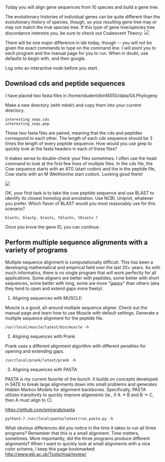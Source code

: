 Today you will align gene sequences from 10 species and build a gene tree. 

The evolutionary histories of individual genes can be quite different than the evolutionary history of species, though, so your resulting gene tree may or may not match the true species tree. If this type of gene tree/species tree discordance interests you, be sure to check out Coalescent Theory:
![](https://biologos.org/files/resources/dnavariant.png)

There will be one major difference in lab today, though -- you will not be given the exact commands to type on the command line. I will point you to each program and the manual page for you to run. When in doubt, use defaults to begin with, and then google.

Log onto an interactive node before you start.

## Download cds and peptide sequences
I have placed two fasta files in /home/student/binf4550/data/04.Phylogeny

Make a new directory (with mkdir) and copy them into your current directory. 

    interesting_seqs.cds
    interesting_seqs.pep

These two fasta files are paired, meaning that the cds and peptides correspond to each other. The length of each cds sequence should be 3 times the length of every peptide sequence. How would you use grep to quickly look at the fasta headers in each of these files?

It makes sense to double-check your files sometimes. I often use the head command to look at the first few lines of multiple files. In the cds file, the Cow sequence starts with an ATG (start codon) and the in the peptide file, Cow starts with an M (Methionine start codon). Looking good there!

![](http://i.imgur.com/BhtJW8n.png)

OK, your first task is to take the cow peptide sequence and use BLAST to identify its closest homolog and annotation. Use NCBI, Uniprot, whatever you prefer. Which flavor of BLAST would you most reasonably use for this scenario?

    blastn, blastp, blastx, tblastn, tblastx ?

Once you know the gene ID, you can continue.

## Perform multiple sequence alignments with a variety of programs

Multiple sequence alignment is computationally difficult. This has been a developing mathematical and empirical field over the last 20+ years. As with much informatics, there is no single program that will work perfectly for all applications. Some aligners are better with peptides, some better with short sequences, some better with long, some are more "gappy" than others (aka they tend to open and extend gaps more freely).  

1) Aligning sequences with MUSCLE:

Muscle is a good, all-around multiple sequence aligner. Check out the manual page and learn how to use Muscle with default settings. Generate a multiple sequence alignment for the peptide file.

    /usr/local/muscle/latest/bin/muscle -h

2) Aligning sequences with Prank

Prank uses a different alignment algorithm with different penalties for opening and extending gaps.

    /usr/local/prank/latest/prank -h

3) Aligning sequences with PASTA

PASTA is my current favorite of the bunch. It builds on concepts developed in SATE to break large alignments down into small problems and generates Hidden Markov Models for alignment backbones. Specifically, PASTA utilizes transitivity to quickly improve alignments (ie., if A -> B and B -> C, then A must align to C). 

https://github.com/smirarab/pasta

    python2.7 /usr/local/pasta/latest/run_pasta.py -h

What obvious differences did you notice in the time it takes to run all three programs? Remember that this is a small alignment. Time matters, sometimes. More importantly, did the three programs produce different alignments? When I want to quickly look at small alignments with a nice color scheme, I keep this page bookmarked: http://www.ebi.ac.uk/Tools/msa/mview/